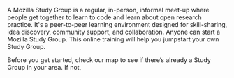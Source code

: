 A Mozilla Study Group is a regular, in-person, informal meet-up where people get together to learn to code and learn about open research practice. It's a peer-to-peer learning environment designed for skill-sharing, idea discovery, community support, and collaboration. Anyone can start a Mozilla Study Group. This online training will help you jumpstart your own Study Group. 

Before you get started, check our map to see if there’s already a Study Group in your area. If not, 


